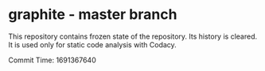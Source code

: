 # graphite - master branch

This repository contains frozen state of the repository.
Its history is cleared. It is used only for static code
analysis with Codacy.

Commit Time: 1691367640